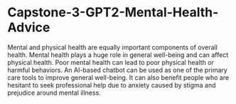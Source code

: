 # Capstone-3-GPT2-Mental-Health-Advice
Mental and physical health are equally important components of overall health. Mental health plays a huge role in general well-being and can affect physical health. Poor mental health can lead to poor physical health or harmful behaviors. An AI-based chatbot can be used as one of the primary care tools to improve general well-being. It can also benefit people who are hesitant to seek professional help due to anxiety caused by stigma and prejudice around mental illness.
